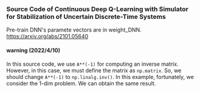 ### Source Code of Continuous Deep Q-Learning with Simulator for Stabilization of Uncertain Discrete-Time Systems

Pre-train DNN's paramete vectors are in weight_DNN.
https://arxiv.org/abs/2101.05640

#### warning (2022/4/10)
In this source code, we use `A**(-1)` for computing an inverse matrix. However, in this case, we must define the matrix as `np.matrix`. So, we should change `A**(-1)` to `np.linalg.inv()`. In this example, fortunately, we consider the 1-dim problem. We can obtain the same result. 
